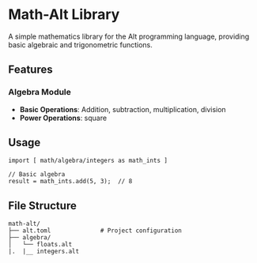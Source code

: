 # Math-Alt Library

A simple mathematics library for the Alt programming language, providing basic algebraic and trigonometric functions.

## Features

### Algebra Module
- **Basic Operations**: Addition, subtraction, multiplication, division
- **Power Operations**: square

## Usage

```alt
import [ math/algebra/integers as math_ints ]

// Basic algebra
result = math_ints.add(5, 3);  // 8
```

## File Structure

```
math-alt/
├── alt.toml              # Project configuration
├── algebra/
│   └── floats.alt         
|.  |__ integers.alt
```
